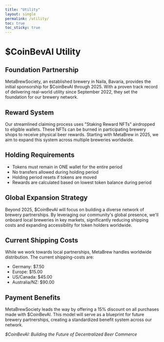 ```yaml
---
title: "Utility"
layout: single
permalink: /utility/
toc: true
toc_sticky: true
---
```


# $CoinBevAI Utility

## Foundation Partnership
MetaBrewSociety, an established brewery in Naila, Bavaria, provides the initial sponsorship for $CoinBevAI through 2025. With a proven track record of delivering real-world utility since September 2022, they set the foundation for our brewery network.

## Reward System
Our streamlined claiming process uses "Staking Reward NFTs" airdropped to eligible wallets.
These NFTs can be burned in participating brewery shops to receive physical beer rewards. Starting with MetaBrew in 2025, we aim to expand this system across multiple breweries worldwide.

## Holding Requirements
- Tokens must remain in ONE wallet for the entire period
- No transfers allowed during holding period
- Holding period resets if tokens are moved
- Rewards are calculated based on lowest token balance during period

## Global Expansion Strategy
Beyond 2025, $CoinBevAI will focus on building a diverse network of brewery partnerships. By leveraging our community's global presence, we'll onboard local breweries in key markets, significantly reducing shipping costs and expanding accessibility for token holders worldwide.

## Current Shipping Costs
While we work towards local partnerships, MetaBrew handles worldwide distribution. The current shipping-costs are:
- Germany: $7.50
- Europe: $15.00
- US/Canada: $45.00
- Australia/NZ: $90.00

## Payment Benefits
MetaBrewSociety leads the way by offering a 15% discount on all purchases made with $CoinBevAI. This model will serve as a blueprint for future brewery partnerships, creating a standardized benefit system across our network.

*$CoinBevAI: Building the Future of Decentralized Beer Commerce*
